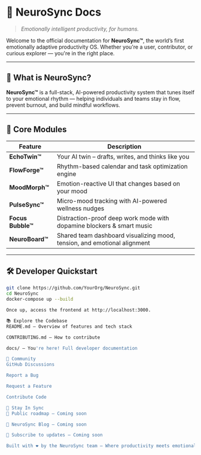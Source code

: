 # 🧠 NeuroSync Docs

> *Emotionally intelligent productivity, for humans.*

Welcome to the official documentation for **NeuroSync™**, the world’s first emotionally adaptive productivity OS. Whether you're a user, contributor, or curious explorer — you're in the right place.

---

## 🚀 What is NeuroSync?

**NeuroSync™** is a full-stack, AI-powered productivity system that tunes itself to your emotional rhythm — helping individuals and teams stay in flow, prevent burnout, and build mindful workflows.

---

## 🧩 Core Modules

| Feature           | Description                                                                 |
|-------------------|-----------------------------------------------------------------------------|
| **EchoTwin™**     | Your AI twin – drafts, writes, and thinks like you                         |
| **FlowForge™**    | Rhythm-based calendar and task optimization engine                         |
| **MoodMorph™**    | Emotion-reactive UI that changes based on your mood                        |
| **PulseSync™**    | Micro-mood tracking with AI-powered wellness nudges                        |
| **Focus Bubble™** | Distraction-proof deep work mode with dopamine blockers & smart music      |
| **NeuroBoard™**   | Shared team dashboard visualizing mood, tension, and emotional alignment   |

---

## 🛠️ Developer Quickstart

```bash
git clone https://github.com/YourOrg/NeuroSync.git
cd NeuroSync
docker-compose up --build

Once up, access the frontend at http://localhost:3000.

📚 Explore the Codebase
README.md – Overview of features and tech stack

CONTRIBUTING.md – How to contribute

docs/ – You're here! Full developer documentation

💬 Community
GitHub Discussions

Report a Bug

Request a Feature

Contribute Code

📢 Stay In Sync
🔭 Public roadmap – Coming soon

📝 NeuroSync Blog – Coming soon

💌 Subscribe to updates – Coming soon

Built with ❤️ by the NeuroSync team — Where productivity meets emotional intelligence.